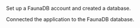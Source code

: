 Set up a FaunaDB account and created a database.

Connected the application to the FaunaDB database.